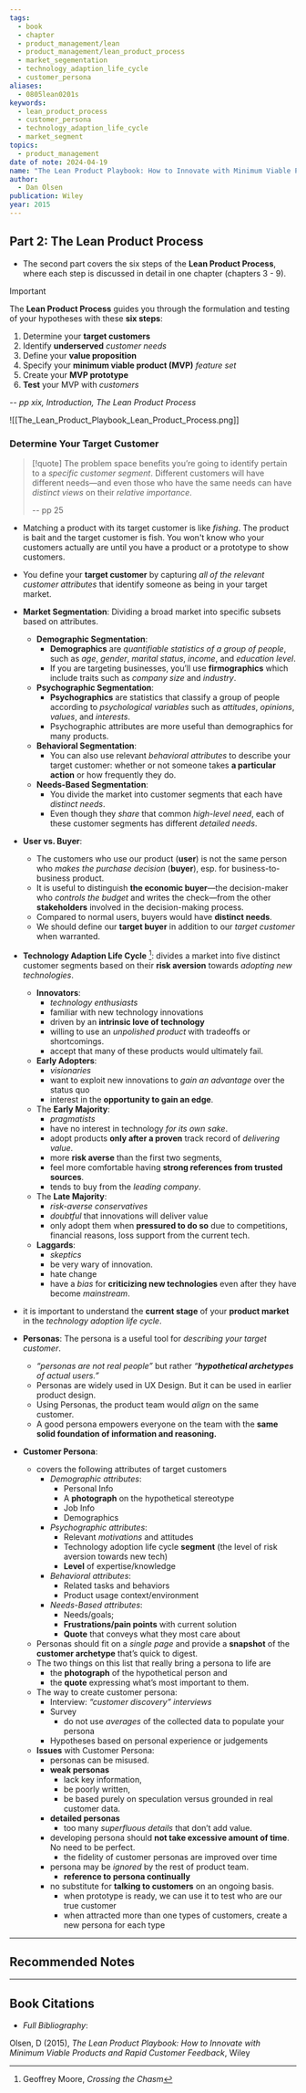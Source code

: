 ```yaml
---
tags:
  - book
  - chapter
  - product_management/lean
  - product_management/lean_product_process
  - market_segementation
  - technology_adaption_life_cycle
  - customer_persona
aliases:
  - 0805lean0201s
keywords:
  - lean_product_process
  - customer_persona
  - technology_adaption_life_cycle
  - market_segment
topics:
  - product_management
date of note: 2024-04-19
name: "The Lean Product Playbook: How to Innovate with Minimum Viable Products and Rapid Customer Feedback"
author:
  - Dan Olsen
publication: Wiley
year: 2015
---
```


## Part 2: The Lean Product Process

- The second part covers the six steps of the **Lean Product Process**, where each step is discussed in detail in one chapter (chapters 3 - 9). 
  
>[!important]
> The **Lean Product Process** guides you through the formulation and testing of your hypotheses with these **six steps**: 
> 1. Determine your **target customers** 
> 2. Identify **underserved** *customer needs* 
> 3. Define your **value proposition** 
> 4. Specify your **minimum viable product (MVP)** *feature set* 
> 5. Create your **MVP prototype** 
> 6. **Test** your MVP with *customers*
>    
>-- *pp xix,  Introduction, The Lean Product Process*  

![[The_Lean_Product_Playbook_Lean_Product_Process.png]]

### Determine Your Target Customer

>[!quote]
>The problem space benefits you’re going to identify pertain to a *specific customer segment*. Different customers will have different needs—and even those who have the same needs can have *distinct views* on their *relative importance*.
>
>-- pp 25

- Matching a product with its target customer is like *fishing*. The product is bait and the target customer is fish. You won't know who your customers actually are until you have a product or a prototype to show customers. 
- You define your **target customer** by capturing *all of the relevant customer attributes* that identify someone as being in your target market.
  
- **Market Segmentation**: Dividing a broad market into specific subsets based on attributes.
	- **Demographic Segmentation**:
		- **Demographics** are *quantifiable statistics of a group of people*, such as *age*, *gender*, *marital status*, *income*, and *education level*.
		- If you are targeting businesses, you’ll use **firmographics** which include traits such as *company size* and *industry*.
	- **Psychographic Segmentation**:
		- **Psychographics** are statistics that classify a group of people according to *psychological variables* such as *attitudes*, *opinions*, *values*, and *interests*.
		- Psychographic attributes are more useful than demographics for many products.
	- **Behavioral Segmentation**:
		- You can also use relevant *behavioral attributes* to describe your target customer: whether or not someone takes **a particular action** or how frequently they do.
	- **Needs-Based Segmentation**:
		- You divide the market into customer segments that each have *distinct needs*.
		- Even though they *share* that common *high-level need*, each of these customer segments has different *detailed needs*.
	
- **User vs. Buyer**: 
	- The customers who use our product (**user**) is not the same person who *makes the purchase decision* (**buyer**), esp. for business-to-business product. 
	- It is useful to distinguish **the economic buyer**—the decision-maker who *controls the budget* and writes the check—from the other **stakeholders** involved in the decision-making process.
	- Compared to normal users, buyers would have **distinct needs**. 
	- We should define our **target buyer** in addition to our *target customer* when warranted.

- **Technology Adaption Life Cycle** [^1]: divides a market into five distinct customer segments based on their **risk aversion** towards *adopting new technologies*.
	- **Innovators**: 
		- *technology enthusiasts*
		- familiar with new technology innovations
		- driven by an **intrinsic love of technology**
		- willing to use an *unpolished product* with tradeoffs or shortcomings.
		- accept that many of these products would ultimately fail.
	- **Early Adopters**:
		- *visionaries*
		- want to exploit new innovations to *gain an advantage* over the status quo
		- interest in the **opportunity to gain an edge**.
	- The **Early Majority**:
		- *pragmatists*
		- have no interest in technology *for its own sake*.
		- adopt products **only after a proven** track record of *delivering value*.
		- more **risk averse** than the first two segments,
		- feel more comfortable having **strong references from trusted sources**.
		- tends to buy from the *leading company*.
	- The **Late Majority**:
		- *risk-averse conservatives*
		- *doubtful* that innovations will deliver value
		- only adopt them when **pressured to do so** due to competitions, financial reasons, loss support from the current tech.
	- **Laggards**:
		- *skeptics*
		- be very wary of innovation.
		- hate change 
		- have a *bias* for **criticizing new technologies** even after they have become *mainstream*.
		  
- it is important to understand the **current stage** of your **product market** in the *technology adoption life cycle*.

- **Personas**: The persona is a useful tool for *describing your target customer*.
	- *“personas are not real people”* but rather *“**hypothetical archetypes** of actual users.”*
	- Personas are widely used in UX Design. But it can be used in earlier product design. 
	- Using Personas, the product team would *align* on the same customer. 
	- A good persona empowers everyone on the team with the **same solid foundation of information and reasoning.**
	  
- **Customer Persona**: 
	- covers the following attributes of target customers
		- *Demographic attributes*:
			- Personal Info
			- A **photograph** on the hypothetical stereotype
			- Job Info
			- Demographics
		- *Psychographic attributes*:
			- Relevant *motivations* and attitudes
			- Technology adoption life cycle **segment** (the level of risk aversion towards new tech)
			- **Level** of expertise/knowledge
		- *Behavioral attributes*:
			- Related tasks and behaviors
			- Product usage context/environment
		- *Needs-Based attributes*: 
			- Needs/goals; 
			- **Frustrations/pain points** with current solution
			- **Quote** that conveys what they most care about
	- Personas should fit on a *single page* and provide a **snapshot** of the **customer archetype** that’s quick to digest.
	- The two things on this list that really bring a persona to life are 
		- the **photograph** of the hypothetical person and 
		- the **quote** expressing what’s most important to them.
	- The way to create customer persona:
		- Interview: *“customer discovery” interviews*
		- Survey
			- do not use *averages* of the collected data to populate your persona
		- Hypotheses based on personal experience or judgements
	- **Issues** with Customer Persona:
		- personas can be misused.
		- **weak personas** 
			- lack key information, 
			- be poorly written,
			- be based purely on speculation versus grounded in real customer data.
		- **detailed personas**
			- too many *superfluous details* that don’t add value.
		- developing persona should **not take excessive amount of time**. No need to be perfect.
			- the fidelity of customer personas are improved over time
		- persona may be *ignored* by the rest of product team. 
			- **reference to persona continually**
		- no substitute for **talking to customers** on an ongoing basis.
			- when prototype is ready, we can use it to test who are our true customer
			- when attracted more than one types of customers, create a new persona for each type



-----------
##  Recommended Notes

[^1]:  Geoffrey Moore, *Crossing the Chasm*


----------
## Book Citations

- *Full Bibliography*:

Olsen, D (2015), *The Lean Product Playbook: How to Innovate with Minimum Viable Products and Rapid Customer Feedback*, Wiley


